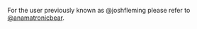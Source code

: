 For the user previously known as @joshfleming please refer to [@anamatronicbear](https://github.com/animatronicbear).
